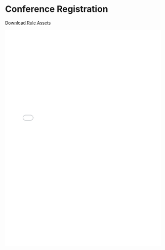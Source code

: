 # Conference Registration

[Download Rule Assets](https://github.com/corticon/templates/blob/main/Dynamic-Form-Templates/Conference-Registration/Rule%20Assets.zip)

<iframe width="100%" height="700" src="//jsfiddle.net/salmelinovitz/3n198gqz/11/embedded/result/" allowfullscreen="allowfullscreen" allowpaymentrequest frameborder="0"></iframe>
